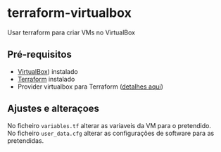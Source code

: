 # terraform-virtualbox
Usar terraform para criar VMs no VirtualBox

## Pré-requisitos  
- [VirtualBox](https://www.virtualbox.org/)) instalado  
- [Terraform](https://www.terraform.io/downloads.html) instalado  
- Provider virtualbox para Terraform ([detalhes aqui](https://github.com/terra-farm/terraform-provider-virtualbox))

## Ajustes e alteraçoes 
No ficheiro `variables.tf` alterar as variaveis da VM para o pretendido.  
No ficheiro `user_data.cfg` alterar as configurações de software para as pretendidas.

